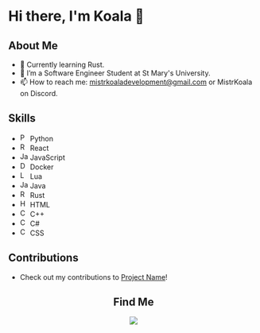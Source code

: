 
# Hi there, I'm Koala 👋

## About Me
- 🌱 Currently learning Rust.
- 💼 I’m a Software Engineer Student at St Mary's University.
- 📫 How to reach me: mistrkoaladevelopment@gmail.com or MistrKoala on Discord.


## Skills
- <img src="https://upload.wikimedia.org/wikipedia/commons/c/c3/Python-logo-notext.svg" alt="Python" width="16" height="16"/> Python
- <img src="https://upload.wikimedia.org/wikipedia/commons/a/a7/React-icon.svg" alt="React" width="16" height="16"/> React
- <img src="https://upload.wikimedia.org/wikipedia/commons/6/6c/JavaScript-logo.svg" alt="JavaScript" width="16" height="16"/> JavaScript
- <img src="https://upload.wikimedia.org/wikipedia/commons/4/48/Docker.png" alt="Docker" width="16" height="16"/> Docker
- <img src="https://upload.wikimedia.org/wikipedia/commons/3/30/Lua-Logo.svg" alt="Lua" width="16" height="16"/> Lua
- <img src="https://upload.wikimedia.org/wikipedia/en/3/30/Java_logo_and_wordmark.svg" alt="Java" width="16" height="16"/> Java
- <img src="https://upload.wikimedia.org/logo/rust-logo-512x512.png" alt="Rust" width="16" height="16"/> Rust
- <img src="https://upload.wikimedia.org/wikipedia/commons/6/61/HTML5_logo_and_wordmark.svg" alt="HTML" width="16" height="16"/> HTML
- <img src="https://upload.wikimedia.org/wikipedia/commons/1/18/ISO_C%2B%2B_Logo.svg" alt="C++" width="16" height="16"/> C++
- <img src="https://upload.wikimedia.org/wikipedia/commons/4/4c/C_Sharp_logo.svg" alt="C#" width="16" height="16"/> C#
- <img src="https://upload.wikimedia.org/wikipedia/commons/d/d5/CSS3_logo_and_wordmark.svg" alt="CSS" width="16" height="16"/> CSS



## Contributions
- Check out my contributions to [Project Name](link)!



<h2 align="center">Find Me</h2>
 <p align="center">
    <a href="https://discord.gg/8HwggqPQ5u" alt="Koala Studios">
        <img src="https://img.shields.io/badge/Discord-7289DA?style=for-the-badge&logo=discord&logoColor=white">
    </a>

 </p>
